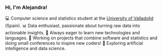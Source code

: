 ### Hi, I'm Alejandra!

💻 Computer science and statistics student at the [University of Valladolid](https://www.inf.uva.es/indat/) (Spain).
📊 Data enthusiast, passionate about turning raw data into actionable insights.
🚀 Always eager to learn new technologies and languages.
🔧 Working on projects that combine software and statistics and doing small conferences to inspire new coders!
🌱 Exploring artificial intelligence and data science.

